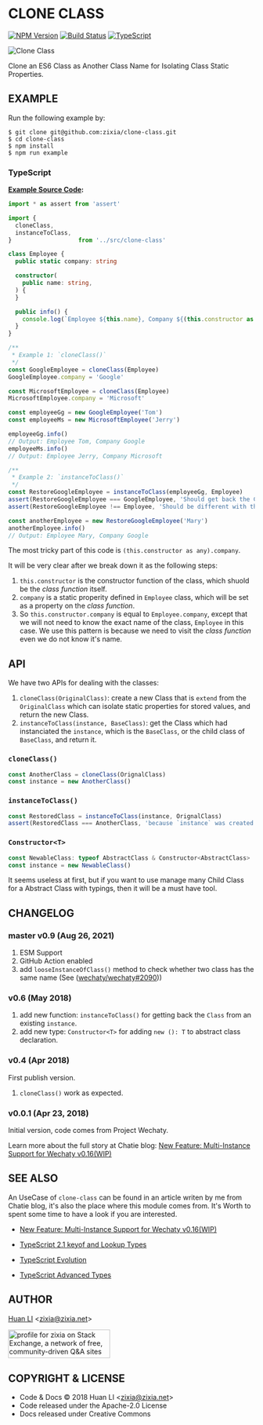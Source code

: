 # CLONE CLASS


[![NPM Version](https://badge.fury.io/js/clone-class.svg)](https://badge.fury.io/js/clone-class)
[![Build Status](https://api.travis-ci.com/huan/clone-class.svg?branch=master)](https://travis-ci.com/huan/clone-class)
[![TypeScript](https://img.shields.io/badge/%3C%2F%3E-TypeScript-blue.svg)](https://www.typescriptlang.org/)

![Clone Class](https://huan.github.io/clone-class/images/clone-class-logo.png)

Clone an ES6 Class as Another Class Name for Isolating Class Static Properties. 

## EXAMPLE

Run the following example by:

```shell
$ git clone git@github.com:zixia/clone-class.git
$ cd clone-class
$ npm install
$ npm run example
```

### TypeScript

**[Example Source Code](https://github.com/huan/clone-class/blob/master/examples/example.ts):**

```ts
import * as assert from 'assert'

import {
  cloneClass,
  instanceToClass,
}                   from '../src/clone-class'

class Employee {
  public static company: string

  constructor(
    public name: string,
  ) {
  }

  public info() {
    console.log(`Employee ${this.name}, Company ${(this.constructor as any).company}`)
  }
}

/**
 * Example 1: `cloneClass()`
 */
const GoogleEmployee = cloneClass(Employee)
GoogleEmployee.company = 'Google'

const MicrosoftEmployee = cloneClass(Employee)
MicrosoftEmployee.company = 'Microsoft'

const employeeGg = new GoogleEmployee('Tom')
const employeeMs = new MicrosoftEmployee('Jerry')

employeeGg.info()
// Output: Employee Tom, Company Google
employeeMs.info()
// Output: Employee Jerry, Company Microsoft

/**
 * Example 2: `instanceToClass()`
 */
const RestoreGoogleEmployee = instanceToClass(employeeGg, Employee)
assert(RestoreGoogleEmployee === GoogleEmployee, 'Should get back the Class which instanciated the instance)
assert(RestoreGoogleEmployee !== Employee, 'Should be different with the parent Class')

const anotherEmployee = new RestoreGoogleEmployee('Mary')
anotherEmployee.info()
// Output: Employee Mary, Company Google
```

The most tricky part of this code is `(this.constructor as any).company`.

It will be very clear after we break down it as the following steps:

1. `this.constructor` is the constructor function of the class, which shuold be the _class function_ itself.
1. `company` is a static properity defined in `Employee` class, which will be set as a property on the _class function_.
1. So `this.constructor.company` is equal to `Employee.company`, except that we will not need to know the exact name of the class, `Employee` in this case. We use this pattern is because we need to visit the _class function_ even we do not know it's name.

## API

We have two APIs for dealing with the classes:

1. `cloneClass(OriginalClass)`: create a new Class that is `extend` from the `OriginalClass` which can isolate static properties for stored values, and return the new Class. 
1. `instanceToClass(instance, BaseClass)`: get the Class which had instanciated the `instance`, which is the `BaseClass`, or the child class of `BaseClass`, and return it.

### `cloneClass()`

```ts
const AnotherClass = cloneClass(OrignalClass)
const instance = new AnotherClass()
```

### `instanceToClass()`

```ts
const RestoredClass = instanceToClass(instance, OrignalClass)
assert(RestoredClass === AnotherClass, 'because `instance` was created by `new AnotherClass()`')
```

### `Constructor<T>`

```ts
const NewableClass: typeof AbstractClass & Constructor<AbstractClass>
const instance = new NewableClass()
```

It seems useless at first, but if you want to use manage many Child Class for a Abstract Class with typings, then it will be a must have tool.

## CHANGELOG

### master v0.9 (Aug 26, 2021)

1. ESM Support
2. GitHub Action enabled
3. add `looseInstanceOfClass()` method to check whether two class has the same name (See ([wechaty/wechaty#2090](https://github.com/wechaty/wechaty/issues/2090)))

### v0.6 (May 2018)

1. add new function: `instanceToClass()` for getting back the `Class` from an existing `instance`.
1. add new type: `Constructor<T>` for adding `new (): T` to abstract class declaration.

### v0.4 (Apr 2018)

First publish version.

1. `cloneClass()` work as expected.

### v0.0.1 (Apr 23, 2018)

Initial version, code comes from Project Wechaty.

Learn more about the full story at Chatie blog: [New Feature: Multi-Instance Support for Wechaty v0.16(WIP)](https://blog.chatie.io/blessed-twins-bot/)

## SEE ALSO

An UseCase of `clone-class` can be found in an article writen by me from Chatie blog, it's also the place where this module comes from. It's Worth to spent some time to have a look if you are interested.

* [New Feature: Multi-Instance Support for Wechaty v0.16(WIP)](https://blog.chatie.io/blessed-twins-bot/)

* [TypeScript 2.1 keyof and Lookup Types](https://www.typescriptlang.org/docs/handbook/release-notes/typescript-2-1.html)
* [TypeScript Evolution](https://blog.mariusschulz.com/series/typescript-evolution)
* [TypeScript Advanced Types](https://www.typescriptlang.org/docs/handbook/advanced-types.html)

## AUTHOR

[Huan LI](http://linkedin.com/in/zixia) \<zixia@zixia.net\>

<a href="https://stackexchange.com/users/265499">
  <img src="https://stackexchange.com/users/flair/265499.png" width="208" height="58" alt="profile for zixia on Stack Exchange, a network of free, community-driven Q&amp;A sites" title="profile for zixia on Stack Exchange, a network of free, community-driven Q&amp;A sites">
</a>

## COPYRIGHT & LICENSE

* Code & Docs © 2018 Huan LI \<zixia@zixia.net\>
* Code released under the Apache-2.0 License
* Docs released under Creative Commons
